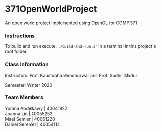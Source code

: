 # 371OpenWorldProject

An open world project implemented using OpenGL for COMP 371

### Instructions
To build and run execute:
`./build-and-run.sh` in a terminal in this project's root folder.

<h3> Class Information </h3>

Instructors: Prof. Kaustubha Mendhurwar and Prof. Sudhir Mudur


Semester: Winter 2020


<h3> Team Members </h3>

Yomna Abdelkawy  |  40041892 </br>
Joanna Lin     |    40055253 </br>
Mael Semler     |   40061228 </br>
Daniel Seremet   |  40054114 </br>
